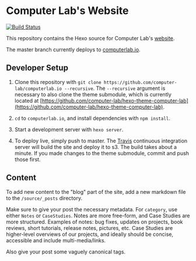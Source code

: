 # Computer Lab's Website
[![Build
Status](https://travis-ci.org/computer-lab/computerlab.io.svg?branch=master)](https://travis-ci.org/computer-lab/computerlab.io)

This repository contains the Hexo source for Computer Lab's
[website](http://computerlab.io).  

The master branch currently deploys to
[computerlab.io](http://computerlab.io).

## Developer Setup
1. Clone this repository with `git clone
https://github.com/computer-lab/computerlab.io --recursive`.  The `--recursive`
argument is necessary to also clone the theme submodule, which is currently
located at
[https://github.com/computer-lab/hexo-theme-computer-lab](https://github.com/computer-lab/hexo-theme-computer-lab).

2. `cd` to `computerlab.io`, and install dependencies with `npm install`.

3. Start a development server with `hexo server`.

4. To deploy live, simply push to master.  The [Travis](https://travis-ci.org/)
continuous integration server will build the site and deploy it to s3.  The
build takes about a minute.  If you made changes to the theme submodule, commit
and push those first.

## Content

To add new content to the "blog" part of the site, add a new markdown file to
the `/source/_posts` directory.  


Make sure to give your post the necessary metadata.  For `category`, use either
`Notes` or `CaseStudies`.  Notes are more free-form, and Case Studies are more
structured.  Examples of notes: bug fixes, updates on projects, book reviews,
short tutorials, release notes, pictures, etc.  Case Studies are higher-level
overviews of our projects, and ideally should be concise, accessible and include
multi-media/links.

Also give your post some vaguely canonical tags.
